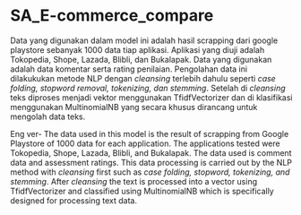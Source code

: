 # SA_E-commerce_compare
Data yang digunakan dalam model ini adalah hasil scrapping dari google playstore sebanyak 1000 data tiap aplikasi. Aplikasi yang diuji adalah Tokopedia, Shope, Lazada, Blibli, dan Bukalapak. Data yang digunakan adalah data komentar serta rating penilaian. Pengolahan data ini dilakukukan metode NLP dengan _cleansing_ terlebih dahulu seperti _case folding, stopword removal, tokenizing, dan stemming_. Setelah di _cleansing_ teks diproses menjadi vektor menggunakan TfidfVectorizer dan di klasifikasi menggunakan MultinomialNB yang secara khusus dirancang untuk mengolah data teks.

Eng ver- 
The data used in this model is the result of scrapping from Google Playstore of 1000 data for each application. The applications tested were Tokopedia, Shope, Lazada, Blibli, and Bukalapak. The data used is comment data and assessment ratings. This data processing is carried out by the NLP method with _cleansing_ first such as _case folding, stopword, tokenizing, and stemming_. After _cleansing_ the text is processed into a vector using TfidfVectorizer and classified using MultinomialNB which is specifically designed for processing text data.
